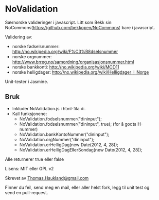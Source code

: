 NoValidation
============

Særnorske valideringer i javascript. Litt som Bekk sin NoCommons(https://github.com/bekkopen/NoCommons) bare i javascript.

Validering av:
* norske fødselsnummer: http://no.wikipedia.org/wiki/F%C3%B8dselsnummer
* norske orgnummer: http://www.brreg.no/samordning/organisasjonsnummer.html
* norske bankkonti: http://no.wikipedia.org/wiki/MOD11
* norske helligdager: http://no.wikipedia.org/wiki/Helligdager_i_Norge

Unit-tester i Jasmine.

Bruk
----

* Inkluder NoValidation.js i html-fila di.
* Kall funksjonene: 
	* NoValidation.fodselsnummer("dininput");
	* NoValidation.fodselsnummer("dininput", true); (for å godta H-nummer)
	* NoValidation.bankKontoNummer("dininput");
	* NoValidation.orgNummer("dininput");
	* NoValidation.erHelligDag(new Date(2012, 4, 28));
	* NoValidation.erHelligDagEllerSondag(new Date(2012, 4, 28));

Alle returnerer true eller false

Lisens: MIT eller GPL v2

Skrevet av Thomas.Haukland@gmail.com

Finner du feil, send meg en mail, eller aller helst fork, legg til unit test
og send en pull-request.

